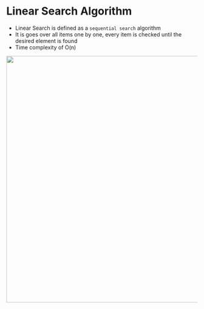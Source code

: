 # Linear Search Algorithm
- Linear Search is defined as a `sequential search` algorithm
- It is goes over all items one by one, every item is checked until the desired element is found
- Time complexity of O(n)

<img src="https://www.simplilearn.com/ice9/free_resources_article_thumb/Linear-Search-Algorithm-Soni/what-is-linear-search-algorithm.png" width="650">
